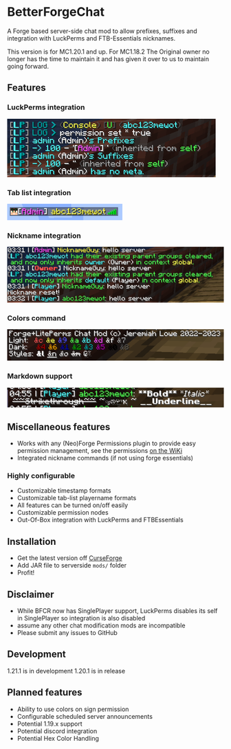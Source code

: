 # BetterForgeChat
A Forge based server-side chat mod to allow prefixes, suffixes and integration with LuckPerms and FTB-Essentials nicknames.

This version is for MC1.20.1 and up. For MC1.18.2 The Original owner no longer has the time to maintain it and has given it over to us to maintain going forward.

## Features
### LuckPerms integration
![screenshots/LuckPermsIntegration.png](https://github.com/Birbs-world/Better-Forge-Chat-Reborn/raw/main/screenshots/LuckPermsIntegration.png)
### Tab list integration
![screenshots/TabListIntegration.png](https://github.com/Birbs-world/Better-Forge-Chat-Reborn/raw/main/screenshots/TabListIntegration.png)
### Nickname integration
![screenshots/NicknameAndGroupIntegreation.png](https://github.com/Birbs-world/Better-Forge-Chat-Reborn/raw/main/screenshots/NicknameAndGroupIntegreation.png)
### Colors command
![screenshots/ColorsCommand.png](https://github.com/Birbs-world/Better-Forge-Chat-Reborn/raw/main/screenshots/ColorsCommand.png)
### Markdown support
![screenshots/MarkdownSupport.png](https://github.com/Birbs-world/Better-Forge-Chat-Reborn/raw/main/screenshots/MarkdownSupport.png)
## Miscellaneous features
 - Works with any (Neo)Forge Permissions plugin to provide easy permission management, see the permissions [on the WiKi](https://github.com/Birbs-world/Better-Forge-Chat-Reborn/wiki)
 - Integrated nickname commands (if not using forge essentials)

### Highly configurable
 - Customizable timestamp formats
 - Customizable tab-list playername formats
 - All features can be turned on/off easily
 - Customizable permission nodes
 - Out-Of-Box integration with LuckPerms and FTBEssentials

## Installation
 - Get the latest version off [CurseForge](https://www.curseforge.com/minecraft/mc-mods/better-forge-chat-reborn-luckperms/files)
 - Add JAR file to serverside `mods/` folder
 - Profit!

## Disclaimer
 - While BFCR now has SinglePlayer support, LuckPerms disables its self in SinglePlayer so integration is also disabled 
 - assume any other chat modification mods are incompatible
 - Please submit any issues to GitHub

## Development
1.21.1 is in development 1.20.1 is in release

## Planned features
 - Ability to use colors on sign permission
 - Configurable scheduled server announcements
 - Potential 1.19.x support
 - Potential discord integration
 - Potential Hex Color Handling